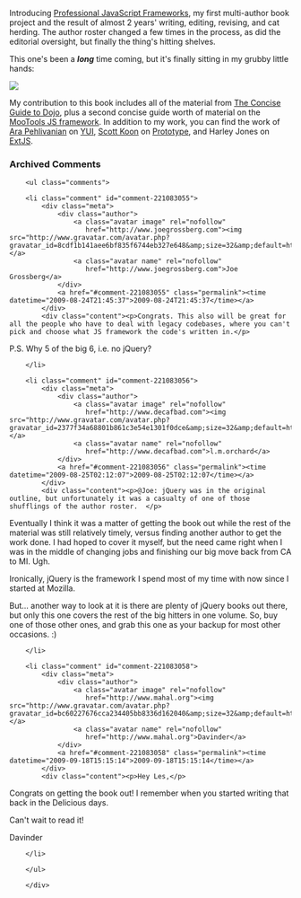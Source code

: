 Introducing [Professional JavaScript Frameworks][profjs], my first multi-author book project and the result of almost 2 years' writing, editing, revising, and cat herding.  The author roster changed a few times in the process, as did the editorial oversight, but finally the thing's hitting shelves.

This one's been a <strong><em>long</em></strong> time coming, but it's finally sitting in my grubby little hands:

<a href="http://www.flickr.com/photos/deusx/3840812372/"><img src="http://farm4.static.flickr.com/3583/3840812372_2d43e66612.jpg" /></a>

My contribution to this book includes all of the material from [The Concise Guide to Dojo][dojobook], plus a second concise guide worth of material on the [MooTools JS framework][mootools].  In addition to my work, you can find the work of [Ara Pehlivanian][ara] on [YUI][yui], [Scott Koon][koon] on [Prototype][prototype], and Harley Jones on [ExtJS][extjs].

[extjs]: http://extjs.com/
[prototype]: http://www.prototypejs.org/
[yui]: http://developer.yahoo.com/yui/
[ara]: http://arapehlivanian.com/
[koon]: http://www.lazycoder.com/weblog/
[profjs]: http://www.amazon.com/gp/product/047038459X?ie=UTF8&tag=0xdecafbad01-20&linkCode=as2&camp=1789&c%0D%0Areative=9325&creativeASIN=047038459X
[dojobook]: http://www.amazon.com/gp/product/0470452021?ie=UTF8&tag=0xdecafbad01-20&linkCode=as2&camp=1789&c%0D%0Areative=9325&creativeASIN=0470452021
[mootools]: http://mootools.net/

<div id="comments" class="comments archived-comments">
            <h3>Archived Comments</h3>
            
        <ul class="comments">
            
        <li class="comment" id="comment-221083055">
            <div class="meta">
                <div class="author">
                    <a class="avatar image" rel="nofollow" 
                       href="http://www.joegrossberg.com"><img src="http://www.gravatar.com/avatar.php?gravatar_id=8cdf1b141aee6bf835f6744eb327e648&amp;size=32&amp;default=http://mediacdn.disqus.com/1320279820/images/noavatar32.png"/></a>
                    <a class="avatar name" rel="nofollow" 
                       href="http://www.joegrossberg.com">Joe Grossberg</a>
                </div>
                <a href="#comment-221083055" class="permalink"><time datetime="2009-08-24T21:45:37">2009-08-24T21:45:37</time></a>
            </div>
            <div class="content"><p>Congrats. This also will be great for all the people who have to deal with legacy codebases, where you can't pick and choose what JS framework the code's written in.</p>

<p>P.S. Why 5 of the big 6, i.e. no jQuery?</p></div>
            
        </li>
    
        <li class="comment" id="comment-221083056">
            <div class="meta">
                <div class="author">
                    <a class="avatar image" rel="nofollow" 
                       href="http://www.decafbad.com"><img src="http://www.gravatar.com/avatar.php?gravatar_id=2377f34a68801b861c3e54e1301f0dce&amp;size=32&amp;default=http://mediacdn.disqus.com/1320279820/images/noavatar32.png"/></a>
                    <a class="avatar name" rel="nofollow" 
                       href="http://www.decafbad.com">l.m.orchard</a>
                </div>
                <a href="#comment-221083056" class="permalink"><time datetime="2009-08-25T02:12:07">2009-08-25T02:12:07</time></a>
            </div>
            <div class="content"><p>@Joe: jQuery was in the original outline, but unfortunately it was a casualty of one of those shufflings of the author roster.  </p>

<p>Eventually I think it was a matter of getting the book out while the rest of the material was still relatively timely, versus finding another author to get the work done.  I had hoped to cover it myself, but the need came right when I was in the middle of changing jobs and finishing our big move back from CA to MI.  Ugh.</p>

<p>Ironically, jQuery is the framework I spend most of my time with now since I started at Mozilla.</p>

<p>But... another way to look at it is there are plenty of jQuery books out there, but only this one covers the rest of the big hitters in one volume.  So, buy one of those other ones, and grab this one as your backup for most other occasions. :)</p></div>
            
        </li>
    
        <li class="comment" id="comment-221083058">
            <div class="meta">
                <div class="author">
                    <a class="avatar image" rel="nofollow" 
                       href="http://www.mahal.org"><img src="http://www.gravatar.com/avatar.php?gravatar_id=bc60227676cca234405bb8336d162040&amp;size=32&amp;default=http://mediacdn.disqus.com/1320279820/images/noavatar32.png"/></a>
                    <a class="avatar name" rel="nofollow" 
                       href="http://www.mahal.org">Davinder</a>
                </div>
                <a href="#comment-221083058" class="permalink"><time datetime="2009-09-18T15:15:14">2009-09-18T15:15:14</time></a>
            </div>
            <div class="content"><p>Hey Les,</p>

<p>Congrats on getting the book out! I remember when you started writing that back in the Delicious days. </p>

<p>Can't wait to read it!</p>

<p>Davinder</p></div>
            
        </li>
    
        </ul>
    
        </div>
    